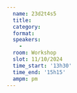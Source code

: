 ```yaml
---
  name: 23d2t4s5
  title: 
  category: 
  format: 
  speakers: 
    - 
  room: Workshop
  slot: 11/10/2024
  time_start: '13h30'
  time_end: '15h15'
  ampm: pm
---
```

